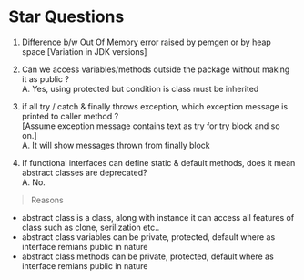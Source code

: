 # Star Questions

1. Difference b/w Out Of Memory error raised by pemgen or by heap space [Variation in JDK versions]

2. Can we access variables/methods outside the package without making it as public ? <br>
A. Yes, using protected but condition is class must be inherited 

3. if all try / catch & finally throws exception, which exception message is printed to caller method ? <br> [Assume exception message contains text as try for try block and so on.] <br>
A. It will show messages thrown from finally block

4. If functional interfaces can define static & default methods, does it mean abstract classes are deprecated? <br>
A. No. <br>
> Reasons
   - abstract class is a class, along with instance it can access all features of class such as clone, serilization etc..
   - abstract class variables can be private, protected, default where as interface remians public in nature
   - abstract class methods can be private, protected, default where as interface remians public in nature
